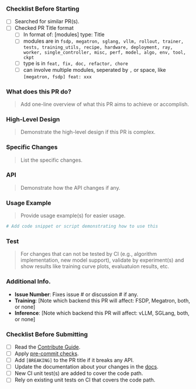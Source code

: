### Checklist Before Starting

- [ ] Searched for similar PR(s).
- [ ] Checked PR Title format
  - [ ] In format of: [modules] type: Title
  - [ ] modules are in `fsdp, megatron, sglang, vllm, rollout, trainer, tests, training_utils, recipe, hardware, deployment, ray, worker, single_controller, misc, perf, model, algo, env, tool, ckpt`
  - [ ] type is in `feat, fix, doc, refactor, chore`
  - [ ] can involve multiple modules, seperated by `,` or space, like `[megatron, fsdp] feat: xxx`

### What does this PR do?

> Add one-line overview of what this PR aims to achieve or accomplish.

### High-Level Design

> Demonstrate the high-level design if this PR is complex.

### Specific Changes

> List the specific changes.

### API

> Demonstrate how the API changes if any.

### Usage Example

> Provide usage example(s) for easier usage.

```python
# Add code snippet or script demonstrating how to use this 
```

### Test

> For changes that can not be tested by CI (e.g., algorithm implementation, new model support), validate by experiment(s) and show results like training curve plots, evaluatuion results, etc.

### Additional Info.

- **Issue Number**: Fixes issue # or discussion # if any.
- **Training**: [Note which backend this PR will affect: FSDP, Megatron, both, or none]
- **Inference**: [Note which backend this PR will affect: vLLM, SGLang, both, or none]

### Checklist Before Submitting

- [ ] Read the [Contribute Guide](https://github.com/volcengine/verl?tab=readme-ov-file#contribution-guide).
- [ ] Apply [pre-commit checks](https://github.com/volcengine/verl?tab=readme-ov-file#code-linting-and-formatting).
- [ ] Add `[BREAKING]` to the PR title if it breaks any API.
- [ ] Update the documentation about your changes in the [docs](https://github.com/volcengine/verl/tree/main/docs).
- [ ] New CI unit test(s) are added to cover the code path.
- [ ] Rely on existing unit tests on CI that covers the code path.
